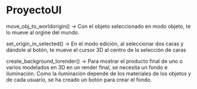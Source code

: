 # ProyectoUI

move_obj_to_worldorigin() -> Con el objeto seleccionado en modo objeto, te lo mueve al orgine del mundo.

set_origin_in_selected() -> En el modo edición, al seleccionar dos caras y dándole al botón, te mueve el cursor 3D al centro de la selección de caras

create_background_torender() -> Para mostrar el producto final de uno o varios modelados en 3D en un render final, se necesita un fondo e iluminación. Como la iluminación depende de los materiales de los objetos y de cada usuario, se ha creado un botón para crear el fondo.
